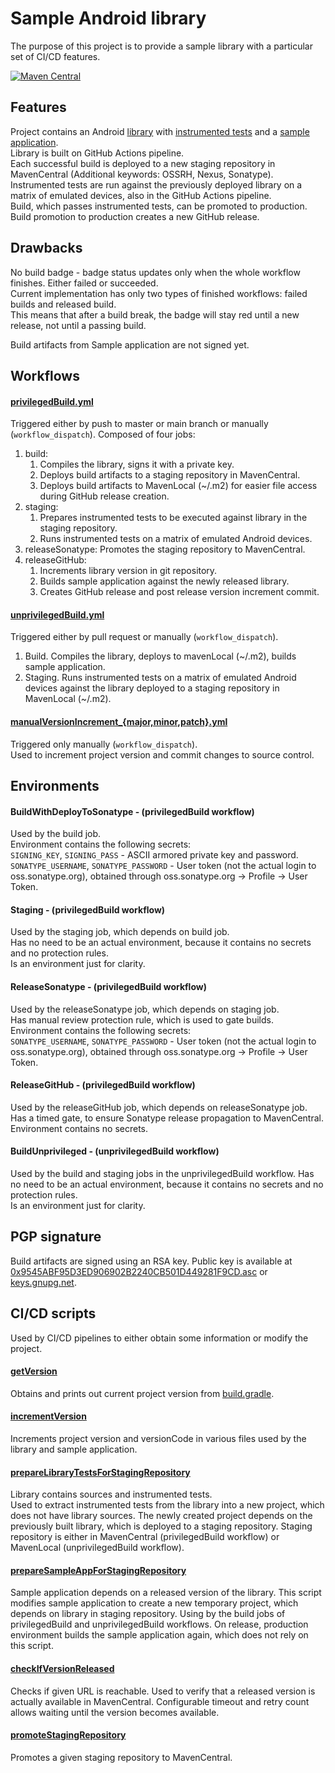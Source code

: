# Sample Android library
The purpose of this project is to provide a sample library with a particular set of CI/CD features.

[![Maven Central](https://img.shields.io/maven-central/v/com.viliussutkus89/samplelib.svg?label=Maven%20Central)](https://search.maven.org/search?q=g:com.viliussutkus89%20AND%20a:samplelib)

## Features

Project contains an Android [library](lib) with [instrumented tests](lib/src/androidTest/java/com/viliussutkus89/samplelib/ExampleInstrumentedTest.java) and a [sample application](sampleapp).  
Library is built on GitHub Actions pipeline.  
Each successful build is deployed to a new staging repository in MavenCentral (Additional keywords: OSSRH, Nexus, Sonatype).  
Instrumented tests are run against the previously deployed library on a matrix of emulated devices, also in the GitHub Actions pipeline.  
Build, which passes instrumented tests, can be promoted to production.  
Build promotion to production creates a new GitHub release.

## Drawbacks

No build badge - badge status updates only when the whole workflow finishes. Either failed or succeeded.  
Current implementation has only two types of finished workflows: failed builds and released build.  
This means that after a build break, the badge will stay red until a new release, not until a passing build.

Build artifacts from Sample application are not signed yet.

## Workflows

#### [privilegedBuild.yml](.github/workflows/privilegedBuild.yml)
Triggered either by push to master or main branch or manually (`workflow_dispatch`).
Composed of four jobs:
1) build:
   1) Compiles the library, signs it with a private key. 
   1) Deploys build artifacts to a staging repository in MavenCentral.
   1) Deploys build artifacts to MavenLocal (~/.m2) for easier file access during GitHub release creation.
1) staging:
   1) Prepares instrumented tests to be executed against library in the staging repository.
   1) Runs instrumented tests on a matrix of emulated Android devices.
1) releaseSonatype: Promotes the staging repository to MavenCentral.
1) releaseGitHub:
   1) Increments library version in git repository.
   1) Builds sample application against the newly released library.
   1) Creates GitHub release and post release version increment commit.

#### [unprivilegedBuild.yml](.github/workflows/unprivilegedBuild.yml)
Triggered either by pull request or manually (`workflow_dispatch`).
1) Build. Compiles the library, deploys to mavenLocal (~/.m2), builds sample application.
2) Staging. Runs instrumented tests on a matrix of emulated Android devices against the library deployed to a staging repository in MavenLocal (~/.m2).

#### [manualVersionIncrement_{major,minor,patch}.yml](.github/workflows/manualVersionIncrement_major.yml)
Triggered only manually (`workflow_dispatch`).  
Used to increment project version and commit changes to source control.

## Environments
#### BuildWithDeployToSonatype - (privilegedBuild workflow)
Used by the build job.  
Environment contains the following secrets:  
`SIGNING_KEY`, `SIGNING_PASS` - ASCII armored private key and password.  
`SONATYPE_USERNAME`, `SONATYPE_PASSWORD` - User token (not the actual login to oss.sonatype.org), obtained through oss.sonatype.org -> Profile -> User Token.

#### Staging - (privilegedBuild workflow)
Used by the staging job, which depends on build job.  
Has no need to be an actual environment, because it contains no secrets and no protection rules.  
Is an environment just for clarity.

#### ReleaseSonatype - (privilegedBuild workflow)
Used by the releaseSonatype job, which depends on staging job.  
Has manual review protection rule, which is used to gate builds.  
Environment contains the following secrets:   
`SONATYPE_USERNAME`, `SONATYPE_PASSWORD` - User token (not the actual login to oss.sonatype.org), obtained through oss.sonatype.org -> Profile -> User Token.

#### ReleaseGitHub - (privilegedBuild workflow)
Used by the releaseGitHub job, which depends on releaseSonatype job.
Has a timed gate, to ensure Sonatype release propagation to MavenCentral.
Environment contains no secrets.

#### BuildUnprivileged - (unprivilegedBuild workflow)
Used by the build and staging jobs in the unprivilegedBuild workflow.
Has no need to be an actual environment, because it contains no secrets and no protection rules.  
Is an environment just for clarity.

## PGP signature

Build artifacts are signed using an RSA key.
Public key is available at
[0x9545ABF95D3ED906902B2240CB501D449281F9CD.asc](0x9545ABF95D3ED906902B2240CB501D449281F9CD.asc) or
[keys.gnupg.net](http://keys.gnupg.net/pks/lookup?search=0x9545ABF95D3ED906902B2240CB501D449281F9CD&fingerprint=on&hash=on&exact=on&op=vindex).

## CI/CD scripts

Used by CI/CD pipelines to either obtain some information or modify the project.

#### [getVersion](scripts/getVersion)
Obtains and prints out current project version from [build.gradle](build.gradle).

#### [incrementVersion](scripts/incrementVersion)
Increments project version and versionCode in various files used by the library and sample application.

#### [prepareLibraryTestsForStagingRepository](scripts/prepareLibraryTestsForStagingRepository)
Library contains sources and instrumented tests.  
Used to extract instrumented tests from the library into a new project, which does not have library sources.
The newly created project depends on the previously built library, which is deployed to a staging repository.
Staging repository is either in MavenCentral (privilegedBuild workflow) or MavenLocal (unprivilegedBuild workflow).

#### [prepareSampleAppForStagingRepository](scripts/prepareSampleAppForStagingRepository)
Sample application depends on a released version of the library.
This script modifies sample application to create a new temporary project, which depends on library in staging repository.
Using by the build jobs of privilegedBuild and unprivilegedBuild workflows.
On release, production environment builds the sample application again, which does not rely on this script.

#### [checkIfVersionReleased](scripts/checkIfVersionReleased)
Checks if given URL is reachable. Used to verify that a released version is actually available in MavenCentral.
Configurable timeout and retry count allows waiting until the version becomes available.

#### [promoteStagingRepository](scripts/promoteStagingRepository)
Promotes a given staging repository to MavenCentral.
